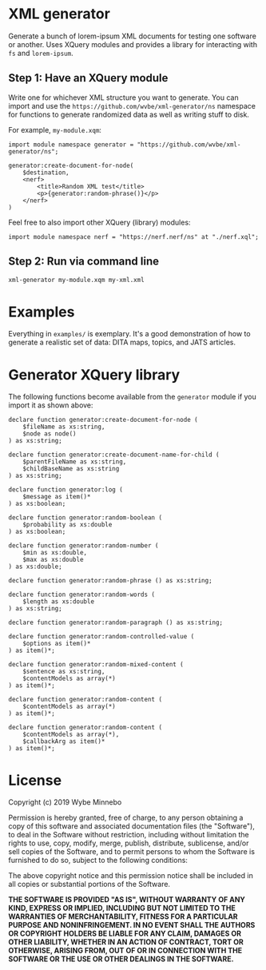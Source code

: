 # XML generator

Generate a bunch of lorem-ipsum XML documents for testing one software or another. Uses XQuery modules and provides a
library for interacting with `fs` and `lorem-ipsum`.

## Step 1: Have an XQuery module

Write one for whichever XML structure you want to generate. You can import and use the
`https://github.com/wvbe/xml-generator/ns` namespace for functions to generate randomized data as well as writing stuff
to disk.

For example, `my-module.xqm`:

```xquery
import module namespace generator = "https://github.com/wvbe/xml-generator/ns";

generator:create-document-for-node(
	$destination,
	<nerf>
		<title>Random XML test</title>
		<p>{generator:random-phrase()}</p>
	</nerf>
)
```

Feel free to also import other XQuery (library) modules:

```xquery
import module namespace nerf = "https://nerf.nerf/ns" at "./nerf.xql";
```

## Step 2: Run via command line

```sh
xml-generator my-module.xqm my-xml.xml
```

# Examples

Everything in `examples/` is exemplary. It's a good demonstration of how to generate a realistic set of data: DITA maps,
topics, and JATS articles.

# Generator XQuery library

The following functions become available from the `generator` module if you import it as shown above:

```xquery
declare function generator:create-document-for-node (
	$fileName as xs:string,
	$node as node()
) as xs:string;

declare function generator:create-document-name-for-child (
	$parentFileName as xs:string,
	$childBaseName as xs:string
) as xs:string;

declare function generator:log (
	$message as item()*
) as xs:boolean;

declare function generator:random-boolean (
	$probability as xs:double
) as xs:boolean;

declare function generator:random-number (
	$min as xs:double,
	$max as xs:double
) as xs:double;

declare function generator:random-phrase () as xs:string;

declare function generator:random-words (
	$length as xs:double
) as xs:string;

declare function generator:random-paragraph () as xs:string;

declare function generator:random-controlled-value (
	$options as item()*
) as item()*;

declare function generator:random-mixed-content (
	$sentence as xs:string,
	$contentModels as array(*)
) as item()*;

declare function generator:random-content (
	$contentModels as array(*)
) as item()*;

declare function generator:random-content (
	$contentModels as array(*),
	$callbackArg as item()*
) as item()*;
```

# License

Copyright (c) 2019 Wybe Minnebo

Permission is hereby granted, free of charge, to any person obtaining a copy of this software and associated
documentation files (the "Software"), to deal in the Software without restriction, including without limitation the
rights to use, copy, modify, merge, publish, distribute, sublicense, and/or sell copies of the Software, and to permit
persons to whom the Software is furnished to do so, subject to the following conditions:

The above copyright notice and this permission notice shall be included in all copies or substantial portions of the
Software.

**THE SOFTWARE IS PROVIDED "AS IS", WITHOUT WARRANTY OF ANY KIND, EXPRESS OR IMPLIED, INCLUDING BUT NOT LIMITED TO THE
WARRANTIES OF MERCHANTABILITY, FITNESS FOR A PARTICULAR PURPOSE AND NONINFRINGEMENT. IN NO EVENT SHALL THE AUTHORS OR
COPYRIGHT HOLDERS BE LIABLE FOR ANY CLAIM, DAMAGES OR OTHER LIABILITY, WHETHER IN AN ACTION OF CONTRACT, TORT OR
OTHERWISE, ARISING FROM, OUT OF OR IN CONNECTION WITH THE SOFTWARE OR THE USE OR OTHER DEALINGS IN THE SOFTWARE.**
